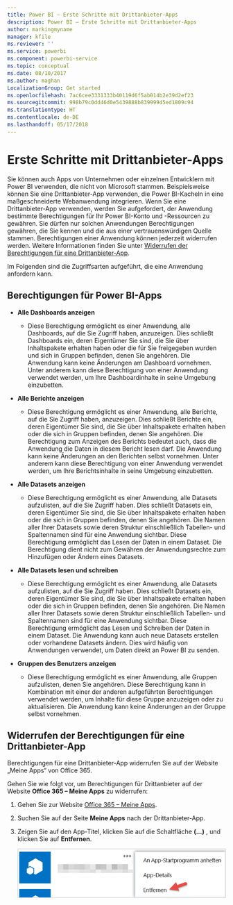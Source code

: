 ```yaml
---
title: Power BI – Erste Schritte mit Drittanbieter-Apps
description: Power BI – Erste Schritte mit Drittanbieter-Apps
author: markingmyname
manager: kfile
ms.reviewer: ''
ms.service: powerbi
ms.component: powerbi-service
ms.topic: conceptual
ms.date: 08/10/2017
ms.author: maghan
LocalizationGroup: Get started
ms.openlocfilehash: 7ac6cee3331333b40119d6f5ab014b2e39d2ef23
ms.sourcegitcommit: 998b79c0dd46d0e5439888b83999945ed1809c94
ms.translationtype: HT
ms.contentlocale: de-DE
ms.lasthandoff: 05/17/2018
---
```

# <a name="get-started-with-third-party-apps"></a>Erste Schritte mit Drittanbieter-Apps
Sie können auch Apps von Unternehmen oder einzelnen Entwicklern mit Power BI verwenden, die nicht von Microsoft stammen. Beispielsweise können Sie eine Drittanbieter-App verwenden, die Power BI-Kacheln in eine maßgeschneiderte Webanwendung integrieren. Wenn Sie eine Drittanbieter-App verwenden, werden Sie aufgefordert, der Anwendung bestimmte Berechtigungen für Ihr Power BI-Konto und -Ressourcen zu gewähren. Sie dürfen nur solchen Anwendungen Berechtigungen gewähren, die Sie kennen und die aus einer vertrauenswürdigen Quelle stammen. Berechtigungen einer Anwendung können jederzeit widerrufen werden. Weitere Informationen finden Sie unter [Widerrufen der Berechtigungen für eine Drittanbieter-App](#revoke).

Im Folgenden sind die Zugriffsarten aufgeführt, die eine Anwendung anfordern kann.

## <a name="power-bi-app-permissions"></a>Berechtigungen für Power BI-Apps
* **Alle Dashboards anzeigen**
  
  * Diese Berechtigung ermöglicht es einer Anwendung, alle Dashboards, auf die Sie Zugriff haben, anzuzeigen. Dies schließt Dashboards ein, deren Eigentümer Sie sind, die Sie über Inhaltspakete erhalten haben oder die für Sie freigegeben wurden und sich in Gruppen befinden, denen Sie angehören. Die Anwendung kann keine Änderungen am Dashboard vornehmen. Unter anderem kann diese Berechtigung von einer Anwendung verwendet werden, um Ihre Dashboardinhalte in seine Umgebung einzubetten.
* **Alle Berichte anzeigen**
  
  * Diese Berechtigung ermöglicht es einer Anwendung, alle Berichte, auf die Sie Zugriff haben, anzuzeigen. Dies schließt Berichte ein, deren Eigentümer Sie sind, die Sie über Inhaltspakete erhalten haben oder die sich in Gruppen befinden, denen Sie angehören. Die Berechtigung zum Anzeigen des Berichts bedeutet auch, dass die Anwendung die Daten in diesem Bericht lesen darf. Die Anwendung kann keine Änderungen an den Berichten selbst vornehmen. Unter anderem kann diese Berechtigung von einer Anwendung verwendet werden, um Ihre Berichtsinhalte in seine Umgebung einzubetten.
* **Alle Datasets anzeigen**
  
  * Diese Berechtigung ermöglicht es einer Anwendung, alle Datasets aufzulisten, auf die Sie Zugriff haben. Dies schließt Datasets ein, deren Eigentümer Sie sind, die Sie über Inhaltspakete erhalten haben oder die sich in Gruppen befinden, denen Sie angehören. Die Namen aller Ihrer Datasets sowie deren Struktur einschließlich Tabellen- und Spaltennamen sind für eine Anwendung sichtbar. Diese Berechtigung ermöglicht das Lesen der Daten in einem Dataset. Die Berechtigung dient nicht zum Gewähren der Anwendungsrechte zum Hinzufügen oder Ändern eines Datasets.
* **Alle Datasets lesen und schreiben**
  
  * Diese Berechtigung ermöglicht es einer Anwendung, alle Datasets aufzulisten, auf die Sie Zugriff haben. Dies schließt Datasets ein, deren Eigentümer Sie sind, die Sie über Inhaltspakete erhalten haben oder die sich in Gruppen befinden, denen Sie angehören. Die Namen aller Ihrer Datasets sowie deren Struktur einschließlich Tabellen- und Spaltennamen sind für eine Anwendung sichtbar. Diese Berechtigung ermöglicht das Lesen und Schreiben der Daten in einem Dataset. Die Anwendung kann auch neue Datasets erstellen oder vorhandene Datasets ändern. Dies wird häufig von Anwendungen verwendet, um Daten direkt an Power BI zu senden.
* **Gruppen des Benutzers anzeigen**
  
  * Diese Berechtigung ermöglicht es einer Anwendung, alle Gruppen aufzulisten, denen Sie angehören. Diese Berechtigung kann in Kombination mit einer der anderen aufgeführten Berechtigungen verwendet werden, um Inhalte für diese Gruppe anzuzeigen oder zu aktualisieren. Die Anwendung kann keine Änderungen an der Gruppe selbst vornehmen.

<a name="revoke"/>

## <a name="revoke-third-party-app-permissions"></a>Widerrufen der Berechtigungen für eine Drittanbieter-App
Berechtigungen für eine Drittanbieter-App widerrufen Sie auf der Website „Meine Apps“ von Office 365.

Gehen Sie wie folgt vor, um Berechtigungen für Drittanbieter auf der Website **Office 365 – Meine Apps** zu widerrufen:

1. Gehen Sie zur Website [Office 365 – Meine Apps](https://portal.office.com/myapps).
2. Suchen Sie auf der Seite **Meine Apps** nach der Drittanbieter-App.
3. Zeigen Sie auf den App-Titel, klicken Sie auf die Schaltfläche **(...)** , und klicken Sie auf **Entfernen**.
   
   ![](media/service-power-bi-get-started-third-party-apps/remove.png)

